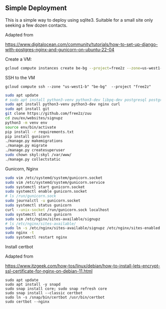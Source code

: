 ## Simple Deployment

This is a simple way to deploy using sqlite3.
Suitable for a small site only seeking a few dozen contacts.

Adapted from

https://www.digitalocean.com/community/tutorials/how-to-set-up-django-with-postgres-nginx-and-gunicorn-on-ubuntu-22-04

Create a VM:

```bash
gcloud compute instances create be-bg --project=free2z --zone=us-west1-b --machine-type=e2-medium --network-interface=network-tier=PREMIUM,subnet=default --maintenance-policy=MIGRATE --provisioning-model=STANDARD --service-account=314040764613-compute@developer.gserviceaccount.com --scopes=https://www.googleapis.com/auth/devstorage.read_only,https://www.googleapis.com/auth/logging.write,https://www.googleapis.com/auth/monitoring.write,https://www.googleapis.com/auth/servicecontrol,https://www.googleapis.com/auth/service.management.readonly,https://www.googleapis.com/auth/trace.append --tags=http-server,https-server --create-disk=auto-delete=yes,boot=yes,device-name=be-bg,image=projects/debian-cloud/global/images/debian-11-bullseye-v20220822,mode=rw,size=10,type=projects/free2z/zones/us-central1-a/diskTypes/pd-balanced --no-shielded-secure-boot --shielded-vtpm --shielded-integrity-monitoring --reservation-affinity=any
```

SSH to the VM

```
gcloud compute ssh --zone "us-west1-b" "be-bg"  --project "free2z"
```

```bash
sudo apt update
# sudo apt install python3-venv python3-dev libpq-dev postgresql postgresql-contrib nginx curl
sudo apt install python3-venv python3-dev nginx curl
sudo apt install git
git clone https://github.com/free2z/zuu
cd zuu/ex/websites/signupz
python3 -m venv env
source env/bin/activate
pip install -r requirements.txt
pip install gunicorn
./manage.py makemigrations
./manage.py migrate
./manage.py createsuperuser
sudo chown skyl:skyl /var/www/
./manage.py collectstatic
```

Gunicorn, Nginx

```bash
sudo vim /etc/systemd/system/gunicorn.socket
sudo vim /etc/systemd/system/gunicorn.service
sudo systemctl start gunicorn.socket
sudo systemctl enable gunicorn.socket
# ls /run/gunicorn.sock
sudo journalctl -u gunicorn.socket
sudo systemctl status gunicorn
curl --unix-socket /run/gunicorn.sock localhost
sudo systemctl status gunicorn
sudo vim /etc/nginx/sites-available/signupz
# ls /etc/nginx/sites-available/
sudo ln -s /etc/nginx/sites-available/signupz /etc/nginx/sites-enabled
sudo nginx -t
sudo systemctl restart nginx
```

Install certbot

Adapted from

https://www.itzgeek.com/how-tos/linux/debian/how-to-install-lets-encrypt-ssl-certificate-for-nginx-on-debian-11.html

```
sudo apt update
sudo apt install -y snapd
sudo snap install core; sudo snap refresh core
sudo snap install --classic certbot
sudo ln -s /snap/bin/certbot /usr/bin/certbot
sudo certbot --nginx
```
